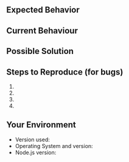 <!--- Provide a general summary of the issue in the Title above -->

## Expected Behavior
<!--- If describing a bug, state what should happen -->
<!--- If suggesting a change/addition, state how it should work -->

## Current Behaviour
<!--- If describing a bug, explain what happens instead of the expected behaviour -->
<!--- If suggesting a change/addition, explain the difference from the current behaviour -->

## Possible Solution
<!--- Not obligatory, but suggest a fix/reason for the bug, -->
<!--- or ideas how to implement the change or addition -->

## Steps to Reproduce (for bugs)
<!--- Provide a link to a live example, or an unambiguous set of steps to -->
<!--- reproduce this bug. Include code to reproduce, if relevant -->
1.
2.
3.
4.

## Your Environment
<!--- Include as many relevant details about your environment -->
* Version used:
* Operating System and version:
* Node.js version: